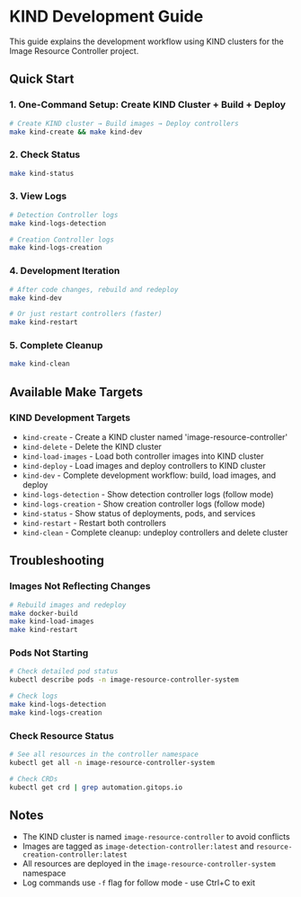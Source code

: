 # KIND Development Guide

This guide explains the development workflow using KIND clusters for the Image Resource Controller project.

## Quick Start

### 1. One-Command Setup: Create KIND Cluster + Build + Deploy

```bash
# Create KIND cluster → Build images → Deploy controllers
make kind-create && make kind-dev
```

### 2. Check Status

```bash
make kind-status
```

### 3. View Logs

```bash
# Detection Controller logs
make kind-logs-detection

# Creation Controller logs
make kind-logs-creation
```

### 4. Development Iteration

```bash
# After code changes, rebuild and redeploy
make kind-dev

# Or just restart controllers (faster)
make kind-restart
```

### 5. Complete Cleanup

```bash
make kind-clean
```

## Available Make Targets

### KIND Development Targets

- `kind-create` - Create a KIND cluster named 'image-resource-controller'
- `kind-delete` - Delete the KIND cluster
- `kind-load-images` - Load both controller images into KIND cluster
- `kind-deploy` - Load images and deploy controllers to KIND cluster
- `kind-dev` - Complete development workflow: build, load images, and deploy
- `kind-logs-detection` - Show detection controller logs (follow mode)
- `kind-logs-creation` - Show creation controller logs (follow mode)
- `kind-status` - Show status of deployments, pods, and services
- `kind-restart` - Restart both controllers
- `kind-clean` - Complete cleanup: undeploy controllers and delete cluster

## Troubleshooting

### Images Not Reflecting Changes

```bash
# Rebuild images and redeploy
make docker-build
make kind-load-images
make kind-restart
```

### Pods Not Starting

```bash
# Check detailed pod status
kubectl describe pods -n image-resource-controller-system

# Check logs
make kind-logs-detection
make kind-logs-creation
```

### Check Resource Status

```bash
# See all resources in the controller namespace
kubectl get all -n image-resource-controller-system

# Check CRDs
kubectl get crd | grep automation.gitops.io
```

## Notes

- The KIND cluster is named `image-resource-controller` to avoid conflicts
- Images are tagged as `image-detection-controller:latest` and `resource-creation-controller:latest`
- All resources are deployed in the `image-resource-controller-system` namespace
- Log commands use `-f` flag for follow mode - use Ctrl+C to exit
